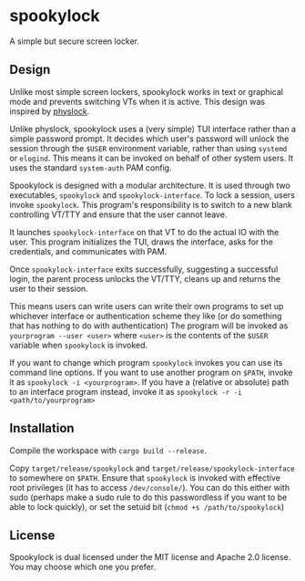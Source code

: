 # spookylock

A simple but secure screen locker. 

## Design

Unlike most simple screen lockers, spookylock works in text or
graphical mode and prevents switching VTs when it is active. This
design was inspired by
[physlock](https://github.com/muennich/physlock).

Unlike physlock, spookylock uses a (very simple) TUI interface rather
than a simple password prompt. It decides which user's password will
unlock the session through the `$USER` environment variable, rather
than using `systemd` or `elogind`. This means it can be invoked on
behalf of other system users. It uses the standard `system-auth` PAM
config.

Spookylock is designed with a modular architecture. It is used through
two executables, `spookylock` and `spookylock-interface`. To lock a
session, users invoke `spookylock`. This program's responsibility is
to switch to a new blank controlling VT/TTY and ensure that the user
cannot leave.

It launches `spookylock-interface` on that VT to do the actual IO with
the user. This program initializes the TUI, draws the interface, asks
for the credentials, and communicates with PAM.

Once `spookylock-interface` exits successfully, suggesting a
successful login, the parent process unlocks the VT/TTY, cleans up and
returns the user to their session.

This means users can write users can write their own programs to set
up whichever interface or authentication scheme they like (or do
something that has nothing to do with authentication) The program will
be invoked as `yourprogram --user <user>` where `<user>` is the
contents of the `$USER` variable when `spookylock` is invoked.

If you want to change which program `spookylock` invokes you can use
its command line options. If you want to use another program on
`$PATH`, invoke it as `spookylock -i <yourprogram>`. If you have a
(relative or absolute) path to an interface program instead, invoke it
as `spookylock -r -i <path/to/yourprogram>`

## Installation

Compile the workspace with `cargo build --release`.

Copy `target/release/spookylock` and
`target/release/spookylock-interface` to somewhere on `$PATH`. Ensure
that `spookylock` is invoked with effective root privileges (it has to
access `/dev/console/`). You can do this either with sudo (perhaps
make a sudo rule to do this passwordless if you want to be able to
lock quickly), or set the setuid bit (`chmod +s /path/to/spookylock`)

## License

Spookylock is dual licensed under the MIT license and Apache 2.0 license.
You may choose which one you prefer.
